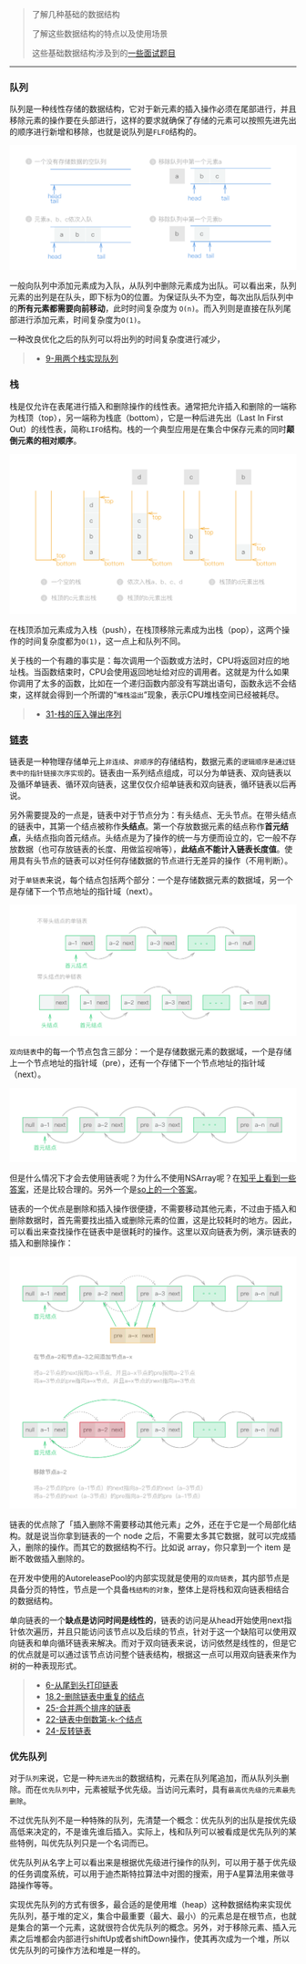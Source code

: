 > 了解几种基础的数据结构
>
> 了解这些数据结构的特点以及使用场景
>
> 这些基础数据结构涉及到的[一些面试题目](https://github.com/CyC2018/Interview-Notebook/blob/master/notes/剑指%20offer%20题解.md)
---


### 队列

队列是一种线性存储的数据结构，它对于新元素的插入操作必须在尾部进行，并且移除元素的操作要在头部进行，这样的要求就确保了存储的元素可以按照先进先出的顺序进行新增和移除，也就是说队列是`FLFO`结构的。

![](img/x43_queue.png)

一般向队列中添加元素成为入队，从队列中删除元素成为出队。可以看出来，队列元素的出列是在队头，即下标为0的位置。为保证队头不为空，每次出队后队列中的**所有元素都需要向前移动**，此时时间复杂度为 `O(n)`。而入列则是直接在队列尾部进行添加元素，时间复杂度为`O(1)`。

一种改良优化之后的队列可以将出列的时间复杂度进行减少，



> * [9-用两个栈实现队列](https://github.com/CyC2018/Interview-Notebook/blob/master/notes/剑指%20offer%20题解.md#9-用两个栈实现队列)



### 栈

栈是仅允许在表尾进行插入和删除操作的线性表。通常把允许插入和删除的一端称为栈顶（top），另一端称为栈底（bottom），它是一种后进先出（Last In First Out）的线性表，简称`LIFO`结构。栈的一个典型应用是在集合中保存元素的同时**颠倒元素的相对顺序**。

![](img/x43_stack.png)

在栈顶添加元素成为入栈（push），在栈顶移除元素成为出栈（pop），这两个操作的时间复杂度都为`O(1)`，这一点上和队列不同。

关于栈的一个有趣的事实是：每次调用一个函数或方法时，CPU将返回对应的地址栈。当函数结束时，CPU会使用返回地址给对应的调用者。这就是为什么如果你调用了太多的函数，比如在一个递归函数内部没有写跳出语句，函数永远不会结束，这样就会得到一个所谓的“`堆栈溢出`”现象，表示CPU堆栈空间已经被耗尽。

> * [31-栈的压入弹出序列](https://github.com/CyC2018/Interview-Notebook/blob/master/notes/剑指%20offer%20题解.md#31-栈的压入弹出序列)



### [链表](https://en.wikipedia.org/wiki/Linked_list)

链表是一种物理存储单元上`非连续`、`非顺序`的存储结构，数据元素的`逻辑顺序是通过链表中的指针链接次序实现`的。链表由一系列结点组成，可以分为单链表、双向链表以及循环单链表、循环双向链表，这里仅仅介绍单链表和双向链表，循环链表以后再说。

另外需要提及的一点是，链表中对于节点分为：有头结点、无头节点。在带头结点的链表中，其第一个结点被称作**头结点**。第一个存放数据元素的结点称作**首元结点**，头结点指向首元结点。头结点是为了操作的统一与方便而设立的，它一般不存放数据（也可存放链表的长度、用做监视哨等），**此结点不能计入链表长度值**。使用具有头节点的链表可以对任何存储数据的节点进行无差异的操作（不用判断）。

对于`单链表`来说，每个结点包括两个部分：一个是存储数据元素的数据域，另一个是存储下一个节点地址的指针域（next）。

![](img/x43_link_list.png)

`双向链表`中的每一个节点包含三部分：一个是存储数据元素的数据域，一个是存储上一个节点地址的指针域（pre），还有一个存储下一个节点地址的指针域（next）。

![](img/x43_double_link_list.png)

但是什么情况下才会去使用链表呢？为什么不使用NSArray呢？在[知乎上看到一些答案](https://www.zhihu.com/question/31082722?sort=created)，还是比较合理的。另外一个是[so上的一个答案](https://stackoverflow.com/questions/166884/array-versus-linked-list)。

链表的一个优点是删除和插入操作很便捷，不需要移动其他元素，不过由于插入和删除数据时，首先需要找出插入或删除元素的位置，这是比较耗时的地方。因此，可以看出来查找操作在链表中是很耗时的操作。这里以双向链表为例，演示链表的插入和删除操作：

![](img/x43_double_link_list_delete_insert.png)

链表的优点除了「插入删除不需要移动其他元素」之外，还在于它是一个局部化结构。就是说当你拿到链表的一个 node 之后，不需要太多其它数据，就可以完成插入，删除的操作。而其它的数据结构不行。比如说 array，你只拿到一个 item 是断不敢做插入删除的。

在开发中使用的AutoreleasePool的内部实现就是使用的`双向链表`，其内部节点是具备分页的特性，节点是一个具备`栈结构的对象`，整体上是将栈和双向链表相结合的数据结构。

单向链表的一个**缺点是访问时间是线性的**，链表的访问是从head开始使用next指针依次遍历，并且只能访问该节点以及后续的节点，针对于这一个缺陷可以使用双向链表和单向循环链表来解决。而对于双向链表来说，访问依然是线性的，但是它的优点就是可以通过该节点访问整个链表结构，根据这一点可以用双向链表来作为树的一种表现形式。



> * [6-从尾到头打印链表](https://github.com/CyC2018/Interview-Notebook/blob/master/notes/剑指%20offer%20题解.md#6-从尾到头打印链表)
> * [18.2-删除链表中重复的结点](https://github.com/CyC2018/Interview-Notebook/blob/master/notes/剑指%20offer%20题解.md#182-删除链表中重复的结点)
> * [25-合并两个排序的链表](https://github.com/CyC2018/Interview-Notebook/blob/master/notes/剑指%20offer%20题解.md#25-合并两个排序的链表)
> * [22-链表中倒数第-k-个结点](https://github.com/CyC2018/Interview-Notebook/blob/master/notes/剑指%20offer%20题解.md#22-链表中倒数第-k-个结点)
> * [24-反转链表](https://github.com/CyC2018/Interview-Notebook/blob/master/notes/剑指%20offer%20题解.md#24-反转链表)




### 优先队列

对于`队列`来说，它是一种`先进先出`的数据结构，元素在队列尾追加，而从队列头删除。而在`优先队列`中，元素被赋予优先级。当访问元素时，具有`最高优先级的元素最先删除`。

不过优先队列不是一种特殊的队列，先清楚一个概念：优先队列的出队是按优先级高低来决定的，不是谁先谁后插入。实际上，栈和队列可以被看成是优先队列的某些特例，叫优先队列只是一个名词而已。

优先队列从名字上可以看出来是根据优先级进行操作的队列，可以用于基于优先级的任务调度系统，可以用于迪杰斯特拉算法中对图的搜索，用于A星算法用来做寻路操作等等。

实现优先队列的方式有很多，最合适的是使用堆（heap）这种数据结构来实现优先队列，基于堆的定义，集合中最重要（最大、最小）的元素总是在根节点，也就是集合的第一个元素，这就很符合优先队列的概念。另外，对于移除元素、插入元素之后堆都会内部进行shiftUp或者shiftDown操作，使其再次成为一个堆，所以优先队列的可操作方法和堆是一样的。